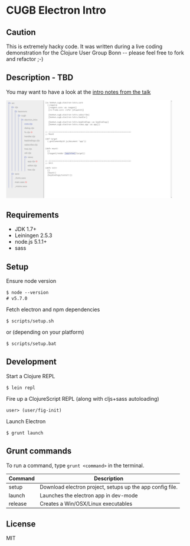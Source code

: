 
# CUGB Electron Intro

## Caution

This is extremely hacky code.
It was written during a live coding demonstration for the Clojure User Group Bonn --
please feel free to fork and refactor ;-)

## Description - TBD

You may want to have a look at the [intro notes from the talk](https://github.com/hemmvm/cugb-electron-cljs-intro/blob/master/talk/notes.org)

<img src="https://raw.githubusercontent.com/hemmvm/cugb-electron-cljs-intro/master/talk/screenshot_01.png" width="450px">

## Requirements

* JDK 1.7+
* Leiningen 2.5.3
* node.js 5.1.1+
* sass

## Setup

Ensure node version

```
$ node --version
# v5.7.0
```

Fetch electron and npm dependencies

```
$ scripts/setup.sh
```

or (depending on your platform)

```
$ scripts/setup.bat
```

## Development

Start a Clojure REPL

```
$ lein repl
```

Fire up a ClojureScript REPL (along with cljs+sass autoloading)

```
user> (user/fig-init)
```

Launch Electron


```
$ grunt launch
```

## Grunt commands

To run a command, type `grunt <command>` in the terminal.

| Command       | Description                                               |
|---------------|-----------------------------------------------------------|
| setup         | Download electron project, setups up the app config file. |
| launch        | Launches the electron app in dev-mode                     |
| release       | Creates a Win/OSX/Linux executables                       |


## License

MIT
